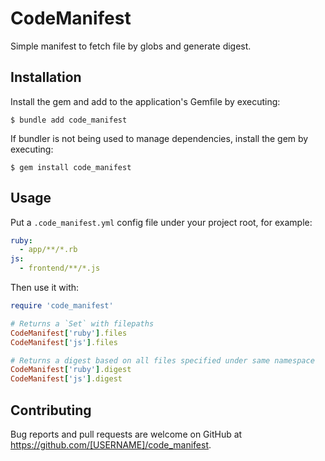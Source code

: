 # CodeManifest

Simple manifest to fetch file by globs and generate digest.

## Installation

Install the gem and add to the application's Gemfile by executing:

    $ bundle add code_manifest

If bundler is not being used to manage dependencies, install the gem by executing:

    $ gem install code_manifest

## Usage

Put a `.code_manifest.yml` config file under your project root, for example:

```yml
ruby:
  - app/**/*.rb
js:
  - frontend/**/*.js
```

Then use it with:

```ruby
require 'code_manifest'

# Returns a `Set` with filepaths
CodeManifest['ruby'].files
CodeManifest['js'].files

# Returns a digest based on all files specified under same namespace
CodeManifest['ruby'].digest
CodeManifest['js'].digest
```

## Contributing

Bug reports and pull requests are welcome on GitHub at https://github.com/[USERNAME]/code_manifest.
